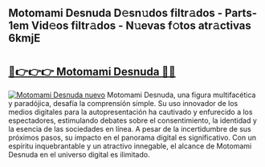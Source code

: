 ## Motomami Desnuda D𝚎sn𝚞dos filtr𝚊dos - Parts-1em Vid𝚎os filtr𝚊dos - N𝚞evas f𝚘tos atr𝚊ctivas 6kmjE

# <h2><a href="http://mb8b32.tromn.icu/?c=Motomami+Desnuda">🔗👉👉👉 Motomami Desnuda 🔗🔗</a></h2>

[![Motomami Desnuda nuevo](https://i.imgur.com/pEAQMta.gif)](http://mb8b32.tromn.icu/?c=Motomami+Desnuda)
Motomami Desnuda, una figura multifacética y paradójica, desafía la comprensión simple. Su uso innovador de los medios digitales para la autopresentación ha cautivado y enfurecido a los espectadores, estimulando debates sobre el consentimiento, la identidad y la esencia de las sociedades en línea. A pesar de la incertidumbre de sus próximos pasos, su impacto en el panorama digital es significativo. Con un espíritu inquebrantable y un atractivo innegable, el alcance de Motomami Desnuda en el universo digital es ilimitado.
